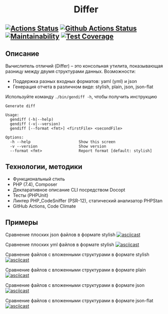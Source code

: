 <h1 align="center">Differ</h1>

[![Actions Status](https://github.com/AtamanovYS/php-project-lvl2/workflows/hexlet-check/badge.svg)](https://github.com/AtamanovYS/php-project-lvl2/actions)
[![Github Actions Status](https://github.com/AtamanovYS/php-project-lvl2/workflows/PHP%20CI/badge.svg)](https://github.com/AtamanovYS/php-project-lvl2/actions)
[![Maintainability](https://api.codeclimate.com/v1/badges/7aa6113cad34d1b55339/maintainability)](https://codeclimate.com/github/AtamanovYS/php-project-lvl2/maintainability)
[![Test Coverage](https://api.codeclimate.com/v1/badges/7aa6113cad34d1b55339/test_coverage)](https://codeclimate.com/github/AtamanovYS/php-project-lvl2/test_coverage)
------

## Описание

Вычислитель отличий (Differ) – это консольная утилита, показывающая разницу между двумя структурами данных.
Возможности:
* Поддержка разных входных форматов: yaml (yml) и json
* Генерация отчета в различном виде: stylish, plain, json, json-flat

Используйте команду `./bin/gendiff -h`, чтобы получить инструкцию
```
Generate diff

Usage:
  gendiff (-h|--help)
  gendiff (-v|--version)
  gendiff [--format <fmt>] <firstFile> <secondFile>

Options:
  -h --help                     Show this screen
  -v --version                  Show version
  --format <fmt>                Report format [default: stylish]
```

## Технологии, методики

* Функциональный стиль
* PHP (7.4), Composer
* Декларативное описание CLI посредством Docopt
* Тесты (PHPUnit)
* Линтер PHP_CodeSniffer (PSR-12), статический анализатор PHPStan
* GitHub Actions, Code Climate

## Примеры

Сравнение плоских json файлов в формате stylish
[![asciicast](https://asciinema.org/a/LUGeCy0bxKqb0k20uXPyPSYlq.svg)](https://asciinema.org/a/LUGeCy0bxKqb0k20uXPyPSYlq)

Сравнение плоских yml файлов в формате stylish
[![asciicast](https://asciinema.org/a/V70C575Xehd7c8NR75zjt3f30.svg)](https://asciinema.org/a/V70C575Xehd7c8NR75zjt3f30)

Сравнение файлов с вложенными структурами в формате stylish
[![asciicast](https://asciinema.org/a/rnZHbKoLQWl3GzONKj9wRnNGv.svg)](https://asciinema.org/a/rnZHbKoLQWl3GzONKj9wRnNGv)

Сравнение файлов с вложенными структурами в формате plain
[![asciicast](https://asciinema.org/a/h0Yshdmj110wb79t6AUpCTRsn.svg)](https://asciinema.org/a/h0Yshdmj110wb79t6AUpCTRsn)

Сравнение файлов с вложенными структурами в формате json
[![asciicast](https://asciinema.org/a/e9MX75cPadqnb0lsiWAVuZ13o.svg)](https://asciinema.org/a/e9MX75cPadqnb0lsiWAVuZ13o)

Сравнение файлов с вложенными структурами в формате json-flat
[![asciicast](https://asciinema.org/a/raocXqyLxNBM4399GzbOCBtSy.svg)](https://asciinema.org/a/raocXqyLxNBM4399GzbOCBtSy)